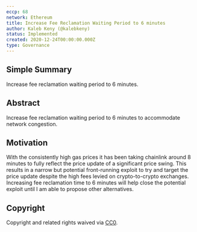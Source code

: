```yaml
---
eccp: 68
network: Ethereum
title: Increase Fee Reclamation Waiting Period to 6 minutes
author: Kaleb Keny (@kalebkeny)
status: Implemented
created: 2020-12-24T00:00:00.000Z
type: Governance
---
```


<!--You can leave these HTML comments in your merged ECCP and delete the visible duplicate text guides, they will not appear and may be helpful to refer to if you edit it again. This is the suggested template for new ECCPs. Note that an ECCP number will be assigned by an editor. When opening a pull request to submit your ECCP, please use an abbreviated title in the filename, `eccp-draft_title_abbrev.md`. The title should be 44 characters or less.-->

## Simple Summary

<!--"If you can't explain it simply, you don't understand it well enough." Provide a simplified and layman-accessible explanation of the ECCP.-->

Increase fee reclamation waiting period to 6 minutes.

## Abstract

<!--A short (~200 word) description of the variable change proposed.-->

Increase fee reclamation waiting period to 6 minutes to accommodate network congestion.

## Motivation

<!--The motivation is critical for ECCPs that want to update variables within Elysian. It should clearly explain why the existing variable is not incentive aligned. ECCP submissions without sufficient motivation may be rejected outright.-->

With the consistently high gas prices it has been taking chainlink around 8 minutes to fully reflect the price update of a significant price swing. This results in a narrow but potential front-running exploit to try and target the price update despite the high fees levied on crypto-to-crypto exchanges.
Increasing fee reclamation time to 6 minutes will help close the potential exploit until I am able to propose other alternatives.

## Copyright

Copyright and related rights waived via [CC0](https://creativecommons.org/publicdomain/zero/1.0/).
